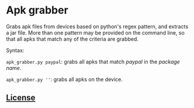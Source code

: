 Apk grabber
===========

Grabs apk files from devices based on python's regex pattern, and extracts a jar file.  More than one pattern may be provided on the command line, so that all apks that match any of the criteria are grabbed.

Syntax:

`apk_grabber.py paypal`: grabs all apks that match *paypal* in the _package name_.

`apk_grabber.py ''`: grabs all apks on the device.


## [License](LICENSE.md)